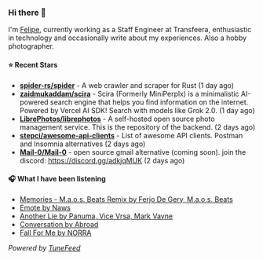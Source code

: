 ### Hi there 👋

I'm [Felipe](https://felipevm.com), currently working as a Staff Engineer at Transfeera, enthusiastic in technology and occasionally write about my experiences. Also a hobby photographer.

#### ⭐ Recent Stars
- **[spider-rs/spider](https://github.com/spider-rs/spider)** - A web crawler and scraper for Rust (1 day ago)
- **[zaidmukaddam/scira](https://github.com/zaidmukaddam/scira)** - Scira (Formerly MiniPerplx) is a minimalistic AI-powered search engine that helps you find information on the internet. Powered by Vercel AI SDK! Search with models like Grok 2.0. (1 day ago)
- **[LibrePhotos/librephotos](https://github.com/LibrePhotos/librephotos)** - A self-hosted open source photo management service. This is the repository of the backend. (2 days ago)
- **[stepci/awesome-api-clients](https://github.com/stepci/awesome-api-clients)** - List of awesome API clients. Postman and Insomnia alternatives (2 days ago)
- **[Mail-0/Mail-0](https://github.com/Mail-0/Mail-0)** - open source gmail alternative (coming soon). join the discord: https://discord.gg/adkjqMUK (2 days ago)

#### 🎧 What I have been listening
- [Memories - M.a.o.s. Beats Remix by Ferjo De Gery, M.a.o.s. Beats](https://open.spotify.com/track/64IXNJQpqMiDNgaWwMsLCU)
- [Emote by Naws](https://open.spotify.com/track/62ANOXW6BoFihaxKex8ArL)
- [Another Lie by Panuma, Vice Vrsa, Mark Vayne](https://open.spotify.com/track/7L7K5rblvGEuRGGJLyR6lV)
- [Conversation by Abroad](https://open.spotify.com/track/3WbrwpnYWEGDcEvJ5AtKPh)
- [Fall For Me by NORRA](https://open.spotify.com/track/5QXYVJJcrQ6iNPSmWl1WAR)

_Powered by [TuneFeed](https://tunefeed.app?ref=github.com)_
